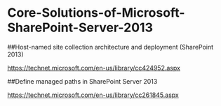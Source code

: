 # Core-Solutions-of-Microsoft-SharePoint-Server-2013

##Host-named site collection architecture and deployment (SharePoint 2013)

https://technet.microsoft.com/en-us/library/cc424952.aspx

##Define managed paths in SharePoint Server 2013

https://technet.microsoft.com/en-us/library/cc261845.aspx